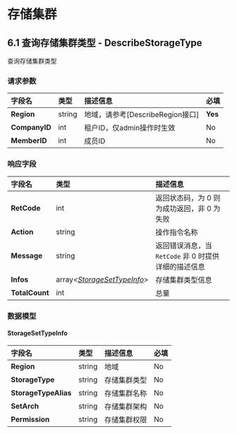 



# 存储集群


    
    
## 6.1 查询存储集群类型 - DescribeStorageType

查询存储集群类型

### 请求参数



| 字段名 | 类型 | 描述信息 | 必填 |
|:---|:---|:---|:---|
| **Region** | string | 地域，请参考[DescribeRegion接口] | **Yes** |
| **CompanyID** | int | 租户ID，仅admin操作时生效 | No |
| **MemberID** | int | 成员ID | No |

### 响应字段



| 字段名 | 类型 | 描述信息 |
|:---|:---|:---|
| **RetCode** | int | 返回状态码，为 0 则为成功返回，非 0 为失败 | 
| **Action** | string | 操作指令名称 | 
| **Message** | string | 返回错误消息，当 `RetCode` 非 0 时提供详细的描述信息 | 
| **Infos** | array<[*StorageSetTypeInfo*](#StorageSetTypeInfo)> | 存储集群类型信息 | 
| **TotalCount** | int | 总量 | 



### 数据模型

    
#### StorageSetTypeInfo

| 字段名 | 类型 | 描述信息 | 必填 |
|:---|:---|:---|:---|
| **Region** | string | 地域 | No |
| **StorageType** | string | 存储集群类型 | No |
| **StorageTypeAlias** | string | 存储集群名称 | No |
| **SetArch** | string | 存储集群架构 | No |
| **Permission** | string | 存储集群权限 | No |

    

    







